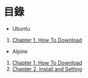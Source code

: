 # 目錄
* Ubuntu
1.  [Chapter 1. How To Download](https://github.com/Luba-code/Ubuntu-2021_Alpine-2021/blob/main/UnubtuServer-install.pdf)
* Alpine
1.  [Chapter 1. How To Download](https://github.com/Luba-code/Alpine_2021/blob/main/Documents/How%20To%20Download.md)
2. [Chapter 2. Install and Setting](https://github.com/Luba-code/Alpine_2021/blob/main/Documents/Install%20and%20Setting.md)

